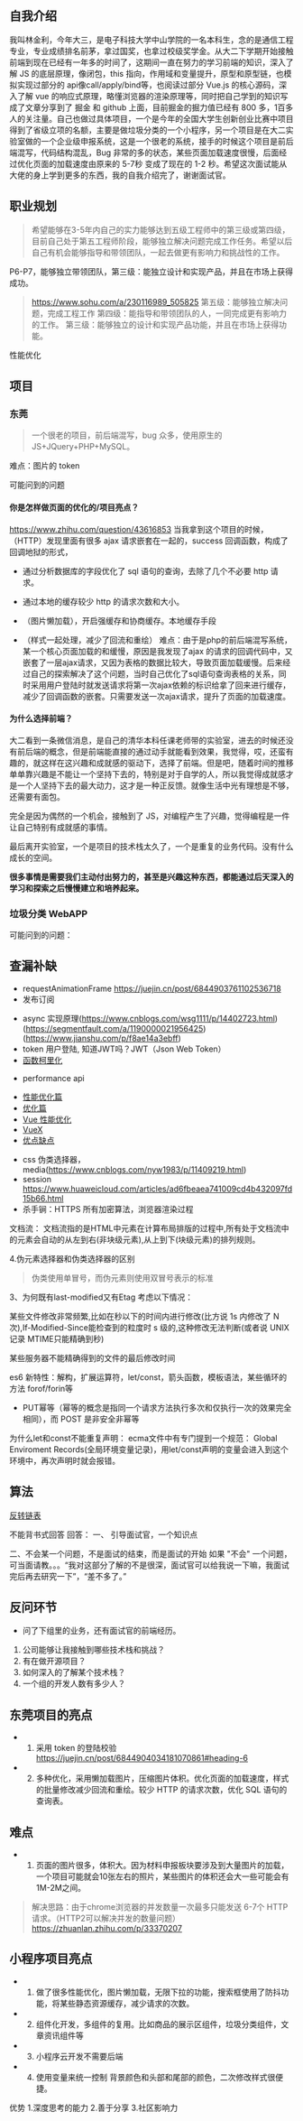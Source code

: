 ## 自我介绍
我叫林金利，今年大三，是电子科技大学中山学院的一名本科生，念的是通信工程专业，专业成绩排名前茅，拿过国奖，也拿过校级奖学金。从大二下学期开始接触前端到现在已经有一年多的时间了，这期间一直在努力的学习前端的知识，深入了解 JS 的底层原理，像闭包，this 指向，作用域和变量提升，原型和原型链，也模拟实现过部分的 api像call/apply/bind等，也阅读过部分 Vue.js 的核心源码，深入了解 vue 的响应式原理，略懂浏览器的渲染原理等，同时把自己学到的知识写成了文章分享到了 掘金 和 github 上面，目前掘金的掘力值已经有 800 多，1百多人的关注量。自己也做过具体项目，一个是今年的全国大学生创新创业比赛中项目得到了省级立项的名额，主要是做垃圾分类的一个小程序，另一个项目是在大二实验室做的一个企业级申报系统，这是一个很老的系统，接手的时候这个项目是前后端混写，代码结构混乱，Bug 非常的多的状态，某些页面加载速度很慢，后面经过优化页面的加载速度由原来的 5-7秒 变成了现在的 1-2 秒。希望这次面试能从大佬的身上学到更多的东西，我的自我介绍完了，谢谢面试官。


## 职业规划
> 希望能够在3-5年内自己的实力能够达到五级工程师中的第三级或第四级，目前自己处于第五工程师阶段，能够独立解决问题完成工作任务。希望以后自己有机会能够指导和带领团队，一起去做更有影响力和挑战性的工作。

P6-P7，能够独立带领团队，第三级：能独立设计和实现产品，并且在市场上获得成功。
> https://www.sohu.com/a/230116989_505825
第五级：能够独立解决问题，完成工程工作
第四级：能指导和带领团队的人，一同完成更有影响力的工作。
第三级：能够独立的设计和实现产品功能，并且在市场上获得功能。


性能优化


## 项目
### 东莞
> 一个很老的项目，前后端混写，bug 众多，使用原生的 JS+JQuery+PHP+MySQL。

难点：图片的
token


可能问到的问题
#### 你是怎样做页面的优化的/项目亮点？
https://www.zhihu.com/question/43616853
当我拿到这个项目的时候，（HTTP）发现里面有很多 ajax 请求嵌套在一起的，success 回调函数，构成了回调地狱的形式，

* 通过分析数据库的字段优化了 sql 语句的查询，去除了几个不必要 http 请求。
* 通过本地的缓存较少 http 的请求次数和大小。

* （图片懒加载），开启强缓存和协商缓存。本地缓存手段

* （样式一起处理，减少了回流和重绘）
难点：由于是php的前后端混写系统，某一个核心页面加载的和缓慢，原因是我发现了ajax 的请求的回调代码中，又嵌套了一层ajax请求，又因为表格的数据比较大，导致页面加载缓慢。后来经过自己的探索解决了这个问题，当时自己优化了sql语句查询表格的关系，同时采用用户登陆时就发送请求将第一次ajax依赖的标识给拿了回来进行缓存，减少了回调函数的嵌套。只需要发送一次ajax请求，提升了页面的加载速度。


#### 为什么选择前端？
大二看到一条微信消息，是自己的清华本科任课老师带的实验室，进去的时候还没有前后端的概念，但是前端能直接的通过动手就能看到效果，我觉得，哎，还蛮有趣的，就这样在这兴趣和成就感的驱动下，选择了前端。但是吧，随着时间的推移单单靠兴趣是不能让一个坚持下去的，特别是对于自学的人，所以我觉得成就感才是一个人坚持下去的最大动力，这才是一种正反馈。就像生活中光有理想是不够，还需要有面包。

完全是因为偶然的一个机会，接触到了 JS，对编程产生了兴趣，觉得编程是一件让自己特别有成就感的事情。

最后离开实验室，一个是项目的技术栈太久了，一个是重复的业务代码。没有什么成长的空间。


**很多事情是需要我们主动付出努力的，甚至是兴趣这种东西，都能通过后天深入的学习和探索之后慢慢建立和培养起来。**


### 垃圾分类 WebAPP
可能问到的问题：

## 查漏补缺
<!-- * html -->
<!-- * css(布局双飞翼/圣杯布局) transform -->
<!-- * 知识点先过一遍。 -->
<!-- * symbol，bigint 有什么用 -->
<!-- * DNS/CDN  https://juejin.cn/post/6844903590662766599 -->
* requestAnimationFrame https://juejin.cn/post/6844903761102536718
* 发布订阅 
<!-- * HTTPS 加密算法[https://www.cnblogs.com/xyzyj/p/7338495.html#_label3] -->
<!-- * 垃圾回收原理-->
<!-- * [JavaScript中的Event Loop（事件循环）机制](https://zhuanlan.zhihu.com/p/33058983) -->
* async 实现原理(https://www.cnblogs.com/wsg1111/p/14402723.html) (https://segmentfault.com/a/1190000021956425) (https://www.jianshu.com/p/f8ae14a3ebff)
* token 用户登陆,  知道JWT吗？JWT（Json  Web Token）
* [函数柯里化](https://juejin.cn/post/6864378349512065038#heading-27)
<!-- * [模块](https://juejin.cn/post/6938581764432461854) -->
* performance api
<!-- * 图片优化加载。https://blog.fundebug.com/2019/12/12/optimize-website-image-performance/ -->
<!-- * [浏览器优化手段](https://juejin.cn/post/6844903758934048781#heading-1) -->
* [性能优化篇](https://juejin.cn/post/6892994632968306702#heading-33)
* [优化篇](https://juejin.cn/post/6911472693405548557#heading-6)
* [Vue 性能优化](https://juejin.cn/post/6922641008106668045)
* [VueX](https://www.cnblogs.com/LittleStar-/p/9982606.html)
* [优点缺点](https://zhuanlan.zhihu.com/p/139952856)
<!-- * http2.0是怎么实现多路复用的？ -->
<!-- * [排序算法](https://juejin.cn/post/6844903902484103182) -->
* css 伪类选择器，media(https://www.cnblogs.com/nyw1983/p/11409219.html)
* session https://www.huaweicloud.com/articles/ad6fbeaea741009cd4b432097fd15b66.html
* 杀手锏：HTTPS 所有加密算法，浏览器渲染过程


文档流：
文档流指的是HTML中元素在计算布局排版的过程中,所有处于文档流中的元素会自动的从左到右(非块级元素),从上到下(块级元素)的排列规则。

4.伪元素选择器和伪类选择器的区别
> 伪类使用单冒号，而伪元素则使用双冒号表示的标准

3、为何既有last-modified又有Etag
考虑以下情况：

某些文件修改非常频繁,比如在秒以下的时间内进行修改(比方说 1s 内修改了 N 次),If-Modified-Since能检查到的粒度时 s 级的,这种修改无法判断(或者说 UNIX 记录 MTIME只能精确到秒)

某些服务器不能精确得到的文件的最后修改时间


es6 新特性：解构，扩展运算符，let/const，箭头函数，模板语法，某些循环的方法 forof/forin等

* PUT幂等（幂等的概念是指同一个请求方法执行多次和仅执行一次的效果完全相同），而 POST 是非安全非幂等

为什么let和const不能重复声明：
ecma文件中有专门提到一个规范：
Global Enviroment Records(全局环境变量记录)，用let/const声明的变量会进入到这个环境中，再次声明时就会报错。

## 算法
[反转链表](https://www.nowcoder.com/practice/75e878df47f24fdc9dc3e400ec6058ca?tpId=117)


不能背书式回答
回答：
一、
引导面试官，一个知识点

二、不会某一个问题，不是面试的结束，而是面试的开始
如果 "不会" 一个问题，可当面请教。。。“我对这部分了解的不是很深，面试官可以给我说一下嘛，我面试完后再去研究一下”，“差不多了。”



## 反问环节
* 问了下组里的业务，还有面试官的前端经历。
1. 公司能够让我接触到哪些技术栈和挑战？
2. 有在做开源项目？
3. 如何深入的了解某个技术栈？
4. 一个组的开发人数有多少人？


## 东莞项目的亮点
* 1. 采用 token 的登陆校验 https://juejin.cn/post/6844904034181070861#heading-6
* 2. 多种优化，采用懒加载图片，压缩图片体积。优化页面的加载速度，样式的批量修改减少回流和重绘。较少 HTTP 的请求次数，优化 SQL 语句的查询表。


## 难点
* 1. 页面的图片很多，体积大。因为材料申报板块要涉及到大量图片的加载，一个项目可能就会10张左右的照片，某些图片的体积还会大一些可能会有 1M-2M之间。
> 解决思路：由于chrome浏览器的并发数量一次最多只能发送 6-7个 HTTP请求。（HTTP2可以解决并发的数量问题）https://zhuanlan.zhihu.com/p/33370207



## 小程序项目亮点
* 1. 做了很多性能优化，图片懒加载，无限下拉的功能，搜索框使用了防抖功能，将某些静态资源缓存，减少请求的次数。
* 2. 组件化开发，多组件的复用。比如商品的展示区组件，垃圾分类组件，文章资讯组件等
* 3. 小程序云开发不需要后端
* 4. 使用变量来统一控制 背景颜色和头部和尾部的颜色，二次修改样式很便捷。


优势
1.深度思考的能力 2.善于分享 3.社区影响力